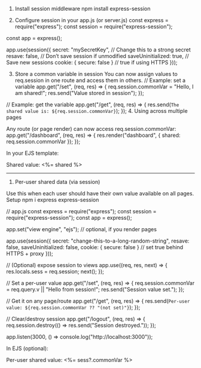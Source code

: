 1. Install session middleware
npm install express-session

2. Configure session in your app.js (or server.js)
const express = require("express");
const session = require("express-session");

const app = express();

app.use(session({
  secret: "mySecretKey",       // Change this to a strong secret
  resave: false,               // Don’t save session if unmodified
  saveUninitialized: true,     // Save new sessions
  cookie: { secure: false }    // true if using HTTPS
}));

3. Store a common variable in session
You can now assign values to req.session in one route and access them in others.
// Example: set a variable
app.get("/set", (req, res) => {
  req.session.commonVar = "Hello, I am shared!";
  res.send("Value stored in session");
});

// Example: get the variable
app.get("/get", (req, res) => {
  res.send(`The shared value is: ${req.session.commonVar}`);
});
4. Using across multiple pages

Any route (or page render) can now access req.session.commonVar:
app.get("/dashboard", (req, res) => {
  res.render("dashboard", { shared: req.session.commonVar });
});

In your EJS template:
<p>Shared value: <%= shared %></p>

-------------------------------------------------------------------
1) Per-user shared data (via session)

Use this when each user should have their own value available on all pages.
Setup
npm i express express-session

// app.js
const express = require("express");
const session = require("express-session");
const app = express();

app.set("view engine", "ejs"); // optional, if you render pages

app.use(session({
  secret: "change-this-to-a-long-random-string",
  resave: false,
  saveUninitialized: false,
  cookie: { secure: false } // set true behind HTTPS + proxy
}));

// (Optional) expose session to views
app.use((req, res, next) => {
  res.locals.sess = req.session;
  next();
});

// Set a per-user value
app.get("/set", (req, res) => {
  req.session.commonVar = req.query.v || "Hello from session!";
  res.send("Session value set.");
});

// Get it on any page/route
app.get("/get", (req, res) => {
  res.send(`Per-user value: ${req.session.commonVar ?? "(not set)"}`);
});

// Clear/destroy session
app.get("/logout", (req, res) => {
  req.session.destroy(() => res.send("Session destroyed."));
});

app.listen(3000, () => console.log("http://localhost:3000"));

In EJS (optional):
<p>Per-user shared value: <%= sess?.commonVar %></p>

